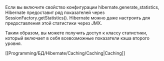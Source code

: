 Если вы включите свойство конфигурации hibernate.generate_statistics, Hibernate предоставит ряд показателей через SessionFactory.getStatistics(). Hibernate можно даже настроить для предоставления этой статистики через JMX.  
  
Таким образом, вы можете получить доступ к классу статистики, который включает в себя всевозможные показатели кэша второго уровня.

[[Programming/БД/Hibernate/Caching/Caching|Caching]]